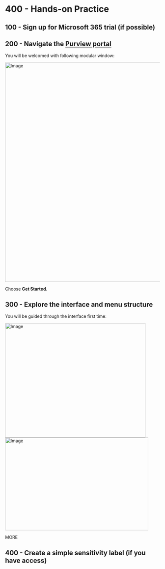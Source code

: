 # 400 - Hands-on Practice

## 100 - Sign up for Microsoft 365 trial (if possible)

## 200 - Navigate the [Purview portal](https://purview.microsoft.com/)

You will be welcomed with following modular window:

<img width="580" height="714" alt="Image" src="https://github.com/user-attachments/assets/106d335c-10b7-419b-9761-93106dc62f7a" />

Choose **Get Started**.

## 300 - Explore the interface and menu structure

You will be guided through the interface first time:

<img width="457" height="372" alt="Image" src="https://github.com/user-attachments/assets/03db8234-d9f7-48fe-b6e4-1657c8caad8f" />

<img width="466" height="302" alt="Image" src="https://github.com/user-attachments/assets/901b2305-a67a-48cd-bc5f-5ad62eb5d765" />

MORE

## 400 - Create a simple sensitivity label (if you have access)
